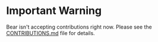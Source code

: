 # Important Warning
Bear isn't accepting contributions right now. Please see the [CONTRIBUTIONS.md](CONTRIBUTIONS.md) file for details.